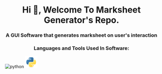 <h1 align="center">Hi 👋, Welcome To Marksheet Generator's Repo.</h1>
<h3 align="center">A GUI Software that generates marksheet on user's interaction</h3>


<h3 align="center">Languages and Tools Used In Software:</h3>
<p align="left"> <img src="https://python-tricks.com/wp-content/uploads/2019/10/tkinter.jpg" alt="python" width="40" height="40"/> <a href="https://www.python.org" target="_blank"> <img src="https://raw.githubusercontent.com/devicons/devicon/master/icons/python/python-original.svg" alt="python" width="40" height="40"/> </a> </p>


